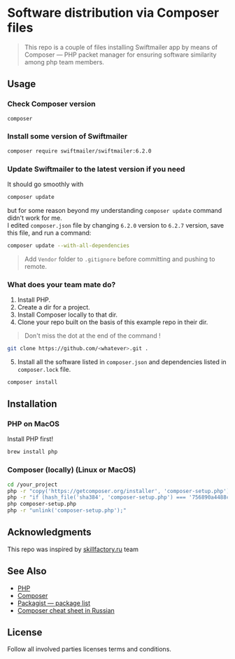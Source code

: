 # Software distribution via Composer files

> This repo is a couple of files installing Swiftmailer app by means of Composer — PHP packet manager for ensuring software similarity among php team members.   

## Usage 
### Check Composer version
```bash
composer
```
### Install some version of Swiftmailer
```bash
composer require swiftmailer/swiftmailer:6.2.0
```
### Update Swiftmailer to the latest version if you need
It should go smoothly with
```bash
composer update
```
but for some reason beyond my understanding `composer update` command didn't work for me.  
I edited `composer.json` file by changing `6.2.0` version to `6.2.7` version, save this file, and run a command:
```bash
composer update --with-all-dependencies
```
> Add `Vendor` folder to `.gitignore` before committing and pushing to remote.   

###  What does your team mate do?
1. Install PHP.
2. Create a dir for a project.
3. Install Composer locally to that dir.
4. Clone your repo built on the basis of this example repo in their dir. 
> Don't miss the dot at the end of the command !
```bash
git clone https://github.com/<whatever>.git .
```
 5. Install all the software listed in `composer.json` and dependencies listed in `composer.lock` file.
```bash
composer install
```
## Installation
### PHP on MacOS
Install PHP first!
```bash
brew install php
```
### Composer (locally) (Linux or MacOS)
```bash
cd /your_project
php -r "copy('https://getcomposer.org/installer', 'composer-setup.php');"
php -r "if (hash_file('sha384', 'composer-setup.php') === '756890a4488ce9024fc62c56153228907f1545c228516cbf63f885e036d37e9a59d27d63f46af1d4d07ee0f76181c7d3') { echo 'Installer verified'; } else { echo 'Installer corrupt'; unlink('composer-setup.php'); } echo PHP_EOL;"
php composer-setup.php
php -r "unlink('composer-setup.php');"
```

## Acknowledgments

This repo was inspired by [skillfactory.ru](https://skillfactory.ru/devops#syllabus) team

## See Also
- [PHP](https://www.php.net/)
- [Composer](https://getcomposer.org)
- [Packagist — package list](https://packagist.org)
- [Composer cheat sheet in Russian](https://phpprofi.ru/blogs/post/52)

## License
Follow all involved parties licenses terms and conditions.